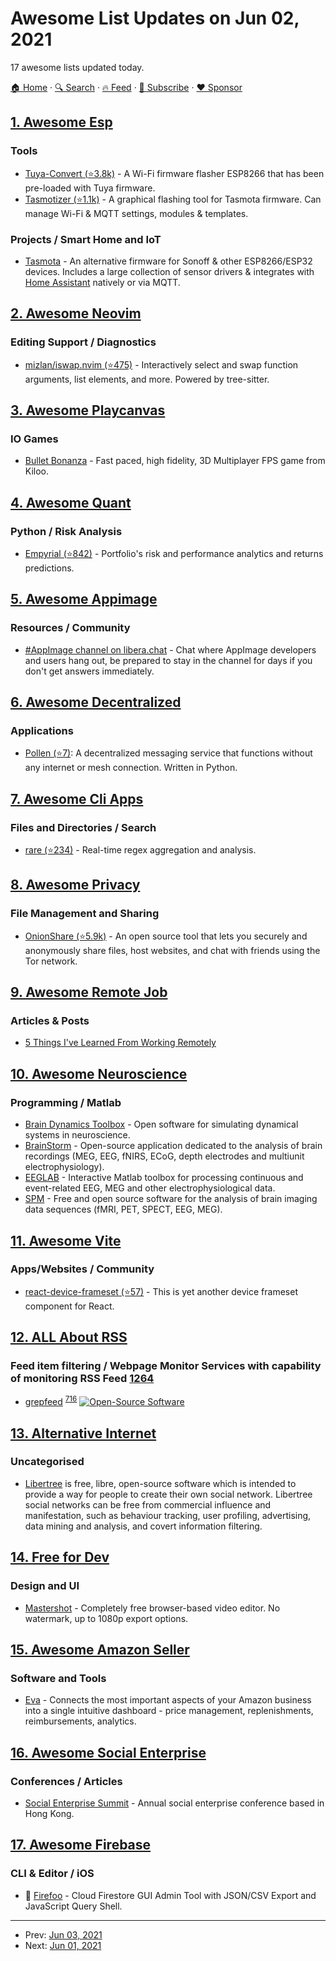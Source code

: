 # Awesome List Updates on Jun 02, 2021

17 awesome lists updated today.

[🏠 Home](/README.md) · [🔍 Search](https://www.trackawesomelist.com/search/) · [🔥 Feed](https://www.trackawesomelist.com/rss.xml) · [📮 Subscribe](https://trackawesomelist.us17.list-manage.com/subscribe?u=d2f0117aa829c83a63ec63c2f&id=36a103854c) · [❤️  Sponsor](https://github.com/sponsors/theowenyoung)



## [1. Awesome Esp](/content/agucova/awesome-esp/README.md)

### Tools

*   [Tuya-Convert (⭐3.8k)](https://github.com/ct-Open-Source/tuya-convert) - A Wi-Fi firmware flasher ESP8266 that has been pre-loaded with Tuya firmware.
*   [Tasmotizer (⭐1.1k)](https://github.com/tasmota/tasmotizer) - A graphical flashing tool for Tasmota firmware. Can manage Wi-Fi & MQTT settings, modules & templates.

### Projects / Smart Home and IoT

*   [Tasmota](https://tasmota.github.io/docs/) - An alternative firmware for Sonoff & other ESP8266/ESP32 devices. Includes a large collection of sensor drivers & integrates with [Home Assistant](https://www.home-assistant.io/) natively or via MQTT.

## [2. Awesome Neovim](/content/rockerBOO/awesome-neovim/README.md)

### Editing Support / Diagnostics

*   [mizlan/iswap.nvim (⭐475)](https://github.com/mizlan/iswap.nvim) - Interactively select and swap function arguments, list elements, and more. Powered by tree-sitter.

## [3. Awesome Playcanvas](/content/playcanvas/awesome-playcanvas/README.md)

### IO Games

*   [Bullet Bonanza](https://www.bulletbonanza.io/) - Fast paced, high fidelity, 3D Multiplayer FPS game from Kiloo.

## [4. Awesome Quant](/content/wilsonfreitas/awesome-quant/README.md)

### Python / Risk Analysis

*   [Empyrial (⭐842)](https://github.com/ssantoshp/Empyrial) - Portfolio's risk and performance analytics and returns predictions.

## [5. Awesome Appimage](/content/AppImageCommunity/awesome-appimage/README.md)

### Resources / Community

*   [#AppImage channel on libera.chat](https://web.libera.chat/#AppImage) - Chat where AppImage developers and users hang out, be prepared to stay in the channel for days if you don't get answers immediately.

## [6. Awesome Decentralized](/content/croqaz/awesome-decentralized/README.md)

### Applications

*   [Pollen (⭐7)](https://github.com/maxtheaxe/pollen): A decentralized messaging service that functions without any internet or mesh connection. Written in Python.

## [7. Awesome Cli Apps](/content/agarrharr/awesome-cli-apps/README.md)

### Files and Directories / Search

*   [rare (⭐234)](https://github.com/zix99/rare) - Real-time regex aggregation and analysis.

## [8. Awesome Privacy](/content/pluja/awesome-privacy/README.md)

### File Management and Sharing

*   [OnionShare (⭐5.9k)](https://github.com/micahflee/onionshare) - An open source tool that lets you securely and anonymously share files, host websites, and chat with friends using the Tor network.

## [9. Awesome Remote Job](/content/lukasz-madon/awesome-remote-job/README.md)

### Articles & Posts

*   [5 Things I've Learned From Working Remotely](https://www.donedone.com/blog/five-things-ive-learned-working-remotely)

## [10. Awesome Neuroscience](/content/analyticalmonk/awesome-neuroscience/README.md)

### Programming / Matlab

*   [Brain Dynamics Toolbox](https://bdtoolbox.org/) - Open software for simulating dynamical systems in neuroscience.
*   [BrainStorm](https://neuroimage.usc.edu/brainstorm/) - Open-source application dedicated to the analysis of brain recordings (MEG, EEG, fNIRS, ECoG, depth electrodes and multiunit electrophysiology).
*   [EEGLAB](https://sccn.ucsd.edu/eeglab/) - Interactive Matlab toolbox for processing continuous and event-related EEG, MEG and other electrophysiological data.
*   [SPM](https://www.fil.ion.ucl.ac.uk/spm/) - Free and open source software for the  analysis of brain imaging data sequences (fMRI, PET, SPECT, EEG, MEG).

## [11. Awesome Vite](/content/vitejs/awesome-vite/README.md)

### Apps/Websites / Community

*   [react-device-frameset (⭐57)](https://github.com/zheeeng/react-device-frameset) - This is yet another device frameset component for React.

## [12. ALL About RSS](/content/AboutRSS/ALL-about-RSS/README.md)

### Feed item filtering / Webpage Monitor Services with capability of monitoring RSS Feed [1264](https://t.me/s/aboutrss/1264)

*   [grepfeed](https://grepfeed.sigwait.tk/) <sup>[716](https://t.me/s/aboutrss/716)</sup> [![Open-Source Software](https://github.com/AboutRSS/ALL-about-RSS/raw/master/media/open-source.png)](https://github.com/gromnitsky/grepfeed)

## [13. Alternative Internet](/content/redecentralize/alternative-internet/README.md)

### Uncategorised

*   [Libertree](http://libertree.org/) is free, libre, open-source software which is intended to provide a way for people to create their own social network. Libertree social networks can be free from commercial influence and manifestation, such as behaviour tracking, user profiling, advertising, data mining and analysis, and covert information filtering.

## [14. Free for Dev](/content/ripienaar/free-for-dev/README.md)

### Design and UI

*   [Mastershot](https://mastershot.app) - Completely free browser-based video editor. No watermark, up to 1080p export options.

## [15. Awesome Amazon Seller](/content/ScaleLeap/awesome-amazon-seller/README.md)

### Software and Tools

*   [Eva](https://eva.guru/) - Connects the most important aspects of your Amazon business into a single intuitive dashboard - price management, replenishments, reimbursements, analytics.

## [16. Awesome Social Enterprise](/content/RayBB/awesome-social-enterprise/README.md)

### Conferences / Articles

*   [Social Enterprise Summit](https://www.ses.org.hk/) - Annual social enterprise conference based in Hong Kong.

## [17. Awesome Firebase](/content/jthegedus/awesome-firebase/README.md)

### CLI & Editor / iOS

*   🔧 [Firefoo](https://firefoo.app) - Cloud Firestore GUI Admin Tool with JSON/CSV Export and JavaScript Query Shell.

---

- Prev: [Jun 03, 2021](/content/2021/06/03/README.md)
- Next: [Jun 01, 2021](/content/2021/06/01/README.md)
